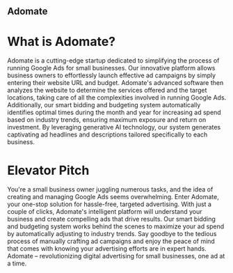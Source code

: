 ## Adomate

# What is Adomate?
Adomate is a cutting-edge startup dedicated to simplifying the process of running Google Ads for small businesses. Our innovative platform allows business owners to effortlessly launch effective ad campaigns by simply entering their website URL and budget. Adomate's advanced software then analyzes the website to determine the services offered and the target locations, taking care of all the complexities involved in running Google Ads. Additionally, our smart bidding and budgeting system automatically identifies optimal times during the month and year for increasing ad spend based on industry trends, ensuring maximum exposure and return on investment. By leveraging generative AI technology, our system generates captivating ad headlines and descriptions tailored specifically to each business.


# Elevator Pitch
You're a small business owner juggling numerous tasks, and the idea of creating and managing Google Ads seems overwhelming. Enter Adomate, your one-stop solution for hassle-free, targeted advertising. With just a couple of clicks, Adomate's intelligent platform will understand your business and create compelling ads that drive results. Our smart bidding and budgeting system works behind the scenes to maximize your ad spend by automatically adjusting to industry trends. Say goodbye to the tedious process of manually crafting ad campaigns and enjoy the peace of mind that comes with knowing your advertising efforts are in expert hands. Adomate – revolutionizing digital advertising for small businesses, one ad at a time.
